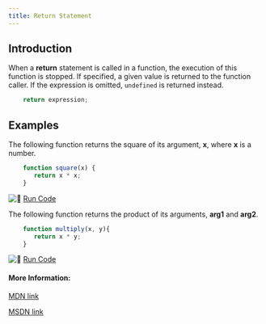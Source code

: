 ```yaml
---
title: Return Statement
---
```

## Introduction

When a **return** statement is called in a function, the execution of this function is stopped. If specified, a given value is returned to the function caller. If the expression is omitted, `undefined` is returned instead.

```js
    return expression;
```

## Examples

The following function returns the square of its argument, **x**, where **x** is a number.

```js
    function square(x) {
       return x * x;
    }
```
![:rocket:](//forum.freecodecamp.com/images/emoji/emoji_one/rocket.png?v=2 ":rocket:") <a href='https://repl.it/C7VT/0' target='_blank' rel='nofollow'>Run Code</a>

The following function returns the product of its arguments, **arg1** and **arg2**.

```js
    function multiply(x, y){
       return x * y;
    }
```


![:rocket:](//forum.freecodecamp.com/images/emoji/emoji_one/rocket.png?v=2 ":rocket:") <a href='https://repl.it/C7VU/0' target='_blank' rel='nofollow'>Run Code</a>


#### More Information:

<a href='https://developer.mozilla.org/en-US/docs/Web/JavaScript/Reference/Statements/return' target='_blank' rel='nofollow'>MDN link</a>

<a href='https://msdn.microsoft.com/en-us/library/22a685h9.aspx' target='_blank' rel='nofollow'>MSDN link</a>

